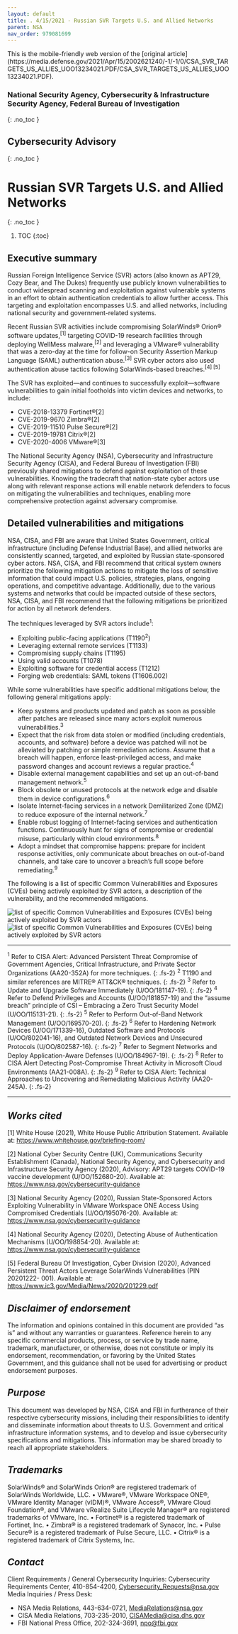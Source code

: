 ```yaml
---
layout: default
title: . 4/15/2021 - Russian SVR Targets U.S. and Allied Networks
parent: NSA 
nav_order: 979081699 
---
```

<style>
.dont-break-out {
  /* These are technically the same, but use both */
  overflow-wrap: break-word;
  word-wrap: break-word;

  -ms-word-break: break-all;
  /* This is the dangerous one in WebKit, as it breaks things wherever */
  word-break: break-all;
  /* Instead use this non-standard one: */
  word-break: break-word;
}
</style>

<div class="dont-break-out" markdown="1">
This is the mobile-friendly web version of the [original article](https://media.defense.gov/2021/Apr/15/2002621240/-1/-1/0/CSA_SVR_TARGETS_US_ALLIES_UOO13234021.PDF/CSA_SVR_TARGETS_US_ALLIES_UOO13234021.PDF).

<img src="https://statics.bsafes.com/images/publications/CSA_SVR_TARGETS_US_ALLIES_UOO13234021.png" alt="" style="display:block; margin:0 auto">

### National Security Agency, Cybersecurity & Infrastructure Security Agency, Federal Bureau of Investigation
{: .no_toc }
## Cybersecurity Advisory
{: .no_toc }
# Russian SVR Targets U.S. and Allied Networks 
{: .no_toc }

1. TOC
{:toc}

## Executive summary
Russian Foreign Intelligence Service (SVR) actors (also known as APT29, Cozy Bear, and The Dukes) frequently use publicly known vulnerabilities to conduct widespread scanning and exploitation against vulnerable systems in an effort to obtain authentication credentials to allow further access. This targeting and exploitation encompasses U.S. and allied networks, including national security and government-related systems.

Recent Russian SVR activities include compromising SolarWinds® Orion® software updates,<sup>[1]</sup> targeting COVID-19 research facilities through deploying WellMess malware,<sup>[2]</sup> and leveraging a VMware® vulnerability that was a zero-day at the time for follow-on Security Assertion Markup Language (SAML) authentication abuse.<sup>[3]</sup> SVR cyber actors also used authentication abuse tactics following SolarWinds-based breaches.<sup>[4] [5]</sup>

The SVR has exploited—and continues to successfully exploit—software vulnerabilities to gain initial footholds into victim devices and networks, to include:
- CVE-2018-13379 Fortinet®[2]
- CVE-2019-9670 Zimbra®[2]
- CVE-2019-11510 Pulse Secure®[2]
- CVE-2019-19781 Citrix®[2]
- CVE-2020-4006 VMware®[3]

The National Security Agency (NSA), Cybersecurity and Infrastructure Security Agency (CISA), and Federal Bureau of Investigation (FBI) previously shared mitigations to defend against exploitation of these vulnerabilities. Knowing the tradecraft that nation-state cyber actors use along with relevant response actions will enable network defenders to focus on mitigating the vulnerabilities and techniques, enabling more comprehensive protection against adversary compromise.

## Detailed vulnerabilities and mitigations
NSA, CISA, and FBI are aware that United States Government, critical infrastructure (including Defense Industrial Base), and allied networks are consistently scanned, targeted, and exploited by Russian state-sponsored cyber actors. NSA, CISA, and FBI recommend that critical system owners prioritize the following mitigation actions to mitigate the loss of sensitive information that could impact U.S. policies, strategies, plans, ongoing operations, and competitive advantage. Additionally, due to the various systems and networks that could be impacted outside of these sectors, NSA, CISA, and FBI recommend that the following mitigations be prioritized for action by all network defenders.

The techniques leveraged by SVR actors include<sup>1</sup>:
- Exploiting public-facing applications (T1190<sup>2</sup>)
- Leveraging external remote services (T1133)
- Compromising supply chains (T1195)
- Using valid accounts (T1078)
- Exploiting software for credential access (T1212)
- Forging web credentials: SAML tokens (T1606.002)

While some vulnerabilities have specific additional mitigations below, the following general mitigations apply:
- Keep systems and products updated and patch as soon as possible after patches are released since many actors exploit numerous vulnerabilities.<sup>3</sup>
- Expect that the risk from data stolen or modified (including credentials, accounts, and software) before a device was patched will not be alleviated by patching or simple remediation actions. Assume that a breach will happen, enforce least-privileged access, and make password changes and account reviews a regular practice.<sup>4</sup>
- Disable external management capabilities and set up an out-of-band management network.<sup>5</sup>
- Block obsolete or unused protocols at the network edge and disable them in device configurations.<sup>6</sup>
- Isolate Internet-facing services in a network Demilitarized Zone (DMZ) to reduce exposure of the internal network.<sup>7</sup>
- Enable robust logging of Internet-facing services and authentication functions. Continuously hunt for signs of compromise or credential misuse, particularly within cloud environments.<sup>8</sup>
- Adopt a mindset that compromise happens: prepare for incident response activities, only communicate about breaches on out-of-band channels, and take care to uncover a breach’s full scope before remediating.<sup>9</sup>

The following is a list of specific Common Vulnerabilities and Exposures (CVEs) being actively exploited by SVR actors, a description of the vulnerability, and the recommended mitigations.

![list of specific Common Vulnerabilities and Exposures (CVEs) being actively exploited by SVR actors](https://statics.bsafes.com/images/publications/CSA_SVR_TARGETS_US_ALLIES_UOO13234021-table-1.png)
![list of specific Common Vulnerabilities and Exposures (CVEs) being actively exploited by SVR actors](https://statics.bsafes.com/images/publications/CSA_SVR_TARGETS_US_ALLIES_UOO13234021-table-2.png)

***
<sup>1</sup> Refer to CISA Alert: Advanced Persistent Threat Compromise of Government Agencies, Critical Infrastructure, and Private Sector Organizations (AA20-352A) for more techniques.
{: .fs-2}
<sup>2</sup> T1190 and similar references are MITRE® ATT&CK® techniques.
{: .fs-2}
<sup>3</sup> Refer to Update and Upgrade Software Immediately (U/OO/181147-19).
{: .fs-2}
<sup>4</sup> Refer to Defend Privileges and Accounts (U/OO/181857-19) and the “assume breach” principle of CSI – Embracing a Zero Trust Security Model (U/OO/115131-21).
{: .fs-2}
<sup>5</sup> Refer to Perform Out-of-Band Network Management (U/OO/169570-20).
{: .fs-2}
<sup>6</sup> Refer to Hardening Network Devices (U/OO/171339-16), Outdated Software and Protocols (U/OO/802041-16), and Outdated Network Devices and Unsecured Protocols (U/OO/802587-16).
{: .fs-2}
<sup>7</sup> Refer to Segment Networks and Deploy Application-Aware Defenses (U/OO/184967-19).
{: .fs-2}
<sup>8</sup> Refer to CISA Alert Detecting Post-Compromise Threat Activity in Microsoft Cloud Environments (AA21-008A).
{: .fs-2}
<sup>9</sup> Refer to CISA Alert: Technical Approaches to Uncovering and Remediating Malicious Activity (AA20-245A).
{: .fs-2}
***

## *Works cited*
[1] White House (2021), White House Public Attribution Statement. Available at: https://www.whitehouse.gov/briefing-room/

[2] National Cyber Security Centre (UK), Communications Security Establishment (Canada), National Security Agency, and Cybersecurity and
Infrastructure Security Agency (2020), Advisory: APT29 targets COVID-19 vaccine development (U/OO/152680-20). Available at:
https://www.nsa.gov/cybersecurity-guidance

[3] National Security Agency (2020), Russian State-Sponsored Actors Exploiting Vulnerability in VMware Workspace ONE Access Using
Compromised Credentials (U/OO/195076-20). Available at: https://www.nsa.gov/cybersecurity-guidance

[4] National Security Agency (2020), Detecting Abuse of Authentication Mechanisms (U/OO/198854-20). Available at:
https://www.nsa.gov/cybersecurity-guidance

[5] Federal Bureau Of Investigation, Cyber Division (2020), Advanced Persistent Threat Actors Leverage SolarWinds Vulnerabilities (PIN 20201222- 001). Available at: https://www.ic3.gov/Media/News/2020/201229.pdf

## *Disclaimer of endorsement*
The information and opinions contained in this document are provided “as is” and without any warranties or guarantees. Reference herein to any specific commercial products, process, or service by trade name, trademark, manufacturer, or otherwise, does not constitute or imply its endorsement, recommendation, or favoring by the United States Government, and this guidance shall not be used for advertising or product endorsement purposes.

## *Purpose*
This document was developed by NSA, CISA and FBI in furtherance of their respective cybersecurity missions, including their responsibilities to identify and disseminate information about threats to U.S. Government and critical infrastructure information systems, and to develop and issue cybersecurity specifications and mitigations. This information may be shared broadly to reach all appropriate stakeholders.

## *Trademarks*
SolarWinds® and SolarWinds Orion® are registered trademark of SolarWinds Worldwide, LLC. • VMware®, VMware Workspace ONE®, VMware Identity Manager (vIDM)®, VMware Access®, VMware Cloud Foundation®, and VMware vRealize Suite Lifecycle Manager® are registered trademarks of VMware, Inc. • Fortinet® is a registered trademark of Fortinet, Inc. • Zimbra® is a registered trademark of Synacor, Inc. • Pulse Secure® is a registered trademark of Pulse Secure, LLC. • Citrix® is a registered trademark of Citrix Systems, Inc.

## *Contact*
Client Requirements / General Cybersecurity Inquiries: Cybersecurity Requirements Center, 410-854-4200, Cybersecurity_Requests@nsa.gov Media Inquiries / Press Desk:
- NSA Media Relations, 443-634-0721, MediaRelations@nsa.gov
- CISA Media Relations, 703-235-2010, CISAMedia@cisa.dhs.gov
- FBI National Press Office, 202-324-3691, npo@fbi.gov


</div>
